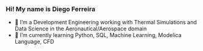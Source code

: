 ### Hi! My name is Diego Ferreira

<!--
**ferreira-diego/ferreira-diego** is a ✨ _special_ ✨ repository because its `README.md` (this file) appears on your GitHub profile.

Here are some ideas to get you started:
-->

- 🔭 I’m a Development Engineering working with Thermal Simulations and Data Science in the Aeronautical/Aerospace domain
- 🌱 I’m currently learning Python, SQL, Machine Learning, Modelica Language, CFD
<!--
- 👯 I’m looking to collaborate on ...
- 🤔 I’m looking for help with ...
- 💬 Ask me about ...
- 📫 How to reach me: ...
- 😄 Pronouns: He/Him
-->


